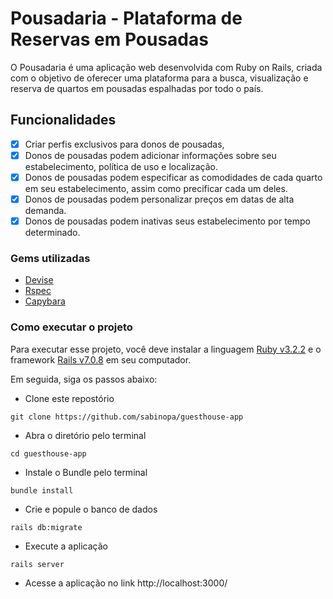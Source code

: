 # Pousadaria - Plataforma de Reservas em Pousadas

O Pousadaria é uma aplicação web desenvolvida com Ruby on Rails, criada com o objetivo de oferecer uma plataforma para a busca, visualização e reserva de quartos em pousadas espalhadas por todo o país. 

## Funcionalidades
- [x]  Criar perfis exclusivos para donos de pousadas, 
- [x]  Donos de pousadas podem adicionar informações sobre seu estabelecimento, política de uso e localização.
- [x]  Donos de pousadas podem especificar as comodidades de cada quarto em seu estabelecimento, assim como precificar cada um deles.
- [x]  Donos de pousadas podem personalizar preços em datas de alta demanda. 
- [x]  Donos de pousadas podem inativas seus estabelecimento por tempo determinado. 

### Gems utilizadas
- [Devise](https://github.com/heartcombo/devise)
- [Rspec](https://github.com/rspec/rspec-rails)
- [Capybara](https://github.com/teamcapybara/capybara)

### Como executar o projeto 

Para executar esse projeto, você deve instalar a linguagem [Ruby v3.2.2](https://www.ruby-lang.org/pt/) e o framework [Rails v7.0.8](https://guides.rubyonrails.org/) em seu computador.

Em seguida, siga os passos abaixo: 

- Clone este repostório
```
git clone https://github.com/sabinopa/guesthouse-app
```

- Abra o diretório pelo terminal 
```
cd guesthouse-app
```

- Instale o Bundle pelo terminal 
```
bundle install
```

- Crie e popule o banco de dados 
```
rails db:migrate
```

- Execute a aplicação 
```
rails server
```

- Acesse a aplicação no link http://localhost:3000/

